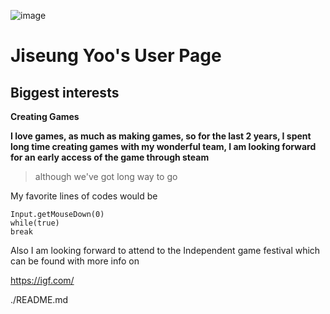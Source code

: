![image](https://user-images.githubusercontent.com/103233907/193591491-7cbd4694-d861-4189-949f-91ab21bbf2a2.png)
# Jiseung Yoo's User Page

## Biggest interests
**Creating Games**

**I love games, as much as making games, so for the last 2 years, I spent long time creating games**
**with my wonderful team, I am looking forward for an early access of the game through steam**

> although we've got long way to go

My favorite lines of codes would be

```
Input.getMouseDown(0)
while(true)
break
```
Also I am looking forward to attend to the Independent game festival which can be found with more info on

https://igf.com/

./README.md
